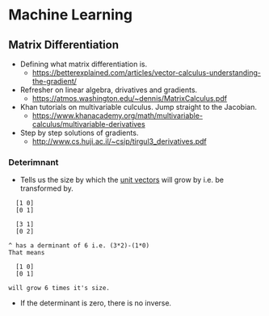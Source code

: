 # Machine Learning

## Matrix Differentiation

* Defining what matrix differentiation is.
  * https://betterexplained.com/articles/vector-calculus-understanding-the-gradient/ 
* Refresher on linear algebra, drivatives and gradients.
  * https://atmos.washington.edu/~dennis/MatrixCalculus.pdf
* Khan tutorials on multivariable culculus. Jump straight to the Jacobian.  
  * https://www.khanacademy.org/math/multivariable-calculus/multivariable-derivatives
* Step by step solutions of gradients.
  * http://www.cs.huji.ac.il/~csip/tirgul3_derivatives.pdf
  
### Deterimnant
  * Tells us the size by which the [unit vectors](https://en.wikipedia.org/wiki/Unit_vector) will grow by i.e. be transformed by.
```
  [1 0]
  [0 1]
```
```
  [3 1]
  [0 2]

^ has a derminant of 6 i.e. (3*2)-(1*0)
That means 

  [1 0]
  [0 1]

will grow 6 times it's size.
```
 * If the determinant is zero, there is no inverse.
